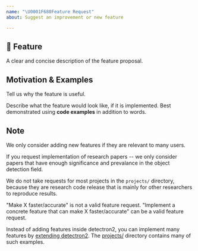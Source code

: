 ```yaml
---
name: "\U0001F680Feature Request"
about: Suggest an improvement or new feature

---
```


## 🚀 Feature
A clear and concise description of the feature proposal.

## Motivation & Examples

Tell us why the feature is useful.

Describe what the feature would look like, if it is implemented.
Best demonstrated using **code examples** in addition to words.

## Note

We only consider adding new features if they are relevant to many users.

If you request implementation of research papers -- we only consider papers that have enough significance and prevalance in the object detection field.

We do not take requests for most projects in the `projects/` directory, because they are research code release that is mainly for other researchers to reproduce results.

"Make X faster/accurate" is not a valid feature request. "Implement a concrete feature that can make X faster/accurate" can be a valid feature request.

Instead of adding features inside detectron2,
you can implement many features by [extending detectron2](https://detectron2.readthedocs.io/tutorials/extend.html).
The [projects/](https://github.com/facebookresearch/detectron2/tree/master/projects/) directory contains many of such examples.

